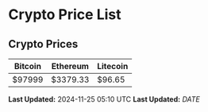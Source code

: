# Crypto Price List

## Crypto Prices
| Bitcoin | Ethereum | Litecoin |
| ------- | -------- | -------- |
| $97999 | $3379.33 | $96.65 |
**Last Updated:** 2024-11-25 05:10 UTC
**Last Updated:** $DATE$
